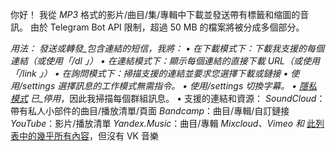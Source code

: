 你好！ 我從 *MP3* 格式的影片/曲目/集/專輯中下載並發送帶有標籤和缩圖的音訊。 由於 Telegram Bot API 限制，超過 50 MB 的檔案將被分成多個部分。

*用法：*
_發送或轉發_包含連結的短信，我將：
• 在*下載*模式下：下載我支援的每個連結（或使用「/dl <links>」）
• 在*連結*模式下：顯示每個連結的直接下載 URL（或使用「/link <links>」）
• 在*詢問*模式下：掃描支援的連結並要求您選擇下載或鏈接
• 使用/settings 選擇訊息的工作模式*無需指令*。
• 使用/settings 切換*字幕*。
• [隱私模式](https://core.telegram.org/bots#privacy-mode) 已_停用_，因此我掃描每個群組訊息。
• 支援的連結和資源：
*SoundCloud*：帶有私人小部件的曲目/播放清單/頁面
*Bandcamp*：曲目/專輯/自訂鏈接
*YouTube*：影片/播放清單
*Yandex.Music*：曲目/專輯
*Mixcloud、Vimeo 和* [此列表中的幾乎所有內容](https://github.com/yt-dlp/yt-dlp/blob/master/supportedsites.md)，但沒有 VK 音樂

